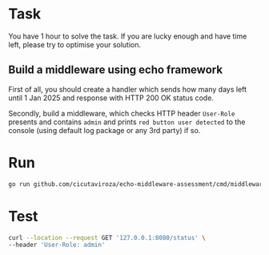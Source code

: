 # Task

You have 1 hour to solve the task. If you are lucky enough and have time left, please try to optimise your solution.

## Build a middleware using echo framework

First of all, you should create a handler which sends how many days left until 1 Jan 2025 and response with HTTP 200 OK status code.

Secondly, build a middleware, which checks HTTP header `User-Role` presents and contains `admin` and prints `red button user detected` to the console (using default log package or any 3rd party) if so.

# Run

```bash
go run github.com/cicutaviroza/echo-middleware-assessment/cmd/middleware
```

# Test

```bash
curl --location --request GET '127.0.0.1:8080/status' \
--header 'User-Role: admin'
```
